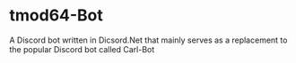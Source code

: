 # tmod64-Bot
A Discord bot written in Dicsord.Net that mainly serves as a replacement to the popular Discord bot called Carl-Bot
